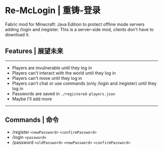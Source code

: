 # Re-McLogin | 重铸-登录
Fabric mod for Minecraft: Java Edition to protect offline mode servers adding /login and /register. This is a server-side mod, clients don't have to download it.

## Features | 展望未来
---
- Players are invulnerable until they log in
- Players can't interact with the world until they log in
- Players can't move until they log in
- Players can't chat or use commands (only /login and /register) until they log in
- Passwords are saved in `./registered-players.json`
- Maybe I'll add more
----

## Commands | 命令
- /register `<newPassword>` `<confirmPassword>`
- /login `<password>`
- /password `<oldPassword>` `<newPassword>` `<confirmPassword>`

